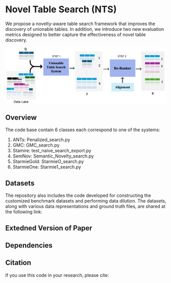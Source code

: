 # Novel Table Search (NTS) 

We propose a novelty-aware table search framework that improves the discovery of unionable tables. In addition, we introduce two new evaluation metrics designed to better capture the effectiveness of novel table discovery.

<img src="overall.jpg" alt="Overall" style="display: inline-block;">

## Overview
The code base contain 6 classes each correspond to one of the systems:
1. ANTs: Penalized_search.py
2. GMC: GMC_search.py
3. Stamire: test_naive_search_export.py
4. SemNov: Semantic_Novelty_search.py
5. StarmieGold: StarmieO_search.py
6. StarmieOne: Starmie1_search.py



## Datasets
The repository also includes the code developed for constructing the customized benchmark datasets and performing data dilution.
The datasets, along with various data representations and ground truth files, are shared at the following link:

## Extedned Version of Paper


## Dependencies


## Citation

If you use this code in your research, please cite:
```

```
